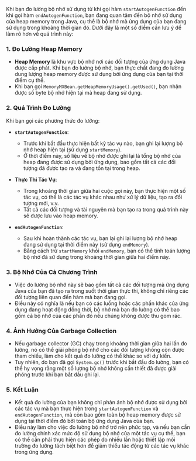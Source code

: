 Khi bạn đo lường bộ nhớ sử dụng từ khi gọi hàm `startAutogenFunction` đến khi gọi hàm `endAutogenFunction`, bạn đang quan tâm đến bộ nhớ sử dụng của heap memory trong Java, cụ thể là bộ nhớ mà ứng dụng của bạn đang sử dụng trong khoảng thời gian đó. Dưới đây là một số điểm cần lưu ý để làm rõ hơn về quá trình này:

### 1. **Đo Lường Heap Memory**
- **Heap Memory** là khu vực bộ nhớ nơi các đối tượng của ứng dụng Java được cấp phát. Khi bạn đo lường bộ nhớ, bạn thực chất đang đo lường dung lượng heap memory được sử dụng bởi ứng dụng của bạn tại thời điểm cụ thể.
- Khi bạn gọi `MemoryMXBean.getHeapMemoryUsage().getUsed()`, bạn nhận được số byte bộ nhớ hiện tại mà heap đang sử dụng.

### 2. **Quá Trình Đo Lường**
Khi bạn gọi các phương thức đo lường:

- **`startAutogenFunction`**:
  - Trước khi bắt đầu thực hiện bất kỳ tác vụ nào, bạn ghi lại lượng bộ nhớ heap hiện tại (sử dụng `startMemory`).
  - Ở thời điểm này, số liệu về bộ nhớ được ghi lại là tổng bộ nhớ của heap đang được sử dụng bởi ứng dụng, bao gồm tất cả các đối tượng đã được tạo ra và đang tồn tại trong heap.
  
- **Thực Thi Tác Vụ**:
  - Trong khoảng thời gian giữa hai cuộc gọi này, bạn thực hiện một số tác vụ, có thể là các tác vụ khác nhau như xử lý dữ liệu, tạo ra đối tượng mới, v.v.
  - Tất cả các đối tượng và tài nguyên mà bạn tạo ra trong quá trình này sẽ được lưu vào heap memory.

- **`endAutogenFunction`**:
  - Sau khi hoàn thành các tác vụ, bạn lại ghi lại lượng bộ nhớ heap đang sử dụng tại thời điểm này (sử dụng `endMemory`).
  - Bằng cách trừ `startMemory` khỏi `endMemory`, bạn có thể tính toán lượng bộ nhớ đã sử dụng trong khoảng thời gian giữa hai điểm này.

### 3. **Bộ Nhớ Của Cả Chương Trình**
- Việc đo lường bộ nhớ này sẽ bao gồm tất cả các đối tượng mà ứng dụng Java của bạn đã tạo ra trong suốt thời gian thực thi, không chỉ riêng các đối tượng liên quan đến hàm mà bạn đang gọi.
- Điều này có nghĩa là nếu bạn có các luồng hoặc các phần khác của ứng dụng đang hoạt động đồng thời, bộ nhớ mà bạn đo lường có thể bao gồm cả bộ nhớ của các phần đó nếu chúng không được thu gom rác.

### 4. **Ảnh Hưởng Của Garbage Collection**
- Nếu garbage collector (GC) chạy trong khoảng thời gian giữa hai lần đo lường, nó có thể giải phóng bộ nhớ cho các đối tượng không còn được tham chiếu, làm cho kết quả đo lường có thể khác so với dự kiến.
- Tuy nhiên, do bạn đã gọi `System.gc()` trước khi bắt đầu đo lường, bạn có thể hy vọng rằng một số lượng bộ nhớ không cần thiết đã được giải phóng trước khi bạn bắt đầu ghi lại.

### 5. **Kết Luận**
- Kết quả đo lường của bạn không chỉ phản ánh bộ nhớ được sử dụng bởi các tác vụ mà bạn thực hiện trong `startAutogenFunction` và `endAutogenFunction`, mà còn bao gồm toàn bộ heap memory được sử dụng tại thời điểm đó bởi toàn bộ ứng dụng Java của bạn.
- Điều này làm cho việc đo lường bộ nhớ trở nên phức tạp, và nếu bạn cần đo lường chính xác mức độ sử dụng bộ nhớ của một tác vụ cụ thể, bạn có thể cần phải thực hiện các phép đo nhiều lần hoặc thiết lập môi trường đo lường tách biệt hơn để giảm thiểu tác động từ các tác vụ khác trong ứng dụng.